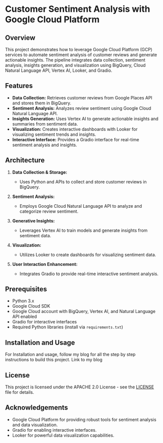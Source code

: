 # Customer Sentiment Analysis with Google Cloud Platform

## Overview

This project demonstrates how to leverage Google Cloud Platform (GCP) services to automate sentiment analysis of customer reviews and generate actionable insights. The pipeline integrates data collection, sentiment analysis, insights generation, and visualization using BigQuery, Cloud Natural Language API, Vertex AI, Looker, and Gradio.

## Features

- **Data Collection:** Retrieves customer reviews from Google Places API and stores them in BigQuery.
- **Sentiment Analysis:** Analyzes review sentiment using Google Cloud Natural Language API.
- **Insights Generation:** Uses Vertex AI to generate actionable insights and summaries from sentiment data.
- **Visualization:** Creates interactive dashboards with Looker for visualizing sentiment trends and insights.
- **Interactive Interface:** Provides a Gradio interface for real-time sentiment analysis and insights.

## Architecture

1. **Data Collection & Storage:** 
   - Uses Python and APIs to collect and store customer reviews in BigQuery.

2. **Sentiment Analysis:**
   - Employs Google Cloud Natural Language API to analyze and categorize review sentiment.

3. **Generative Insights:**
   - Leverages Vertex AI to train models and generate insights from sentiment data.

4. **Visualization:**
   - Utilizes Looker to create dashboards for visualizing sentiment data.

5. **User Interaction Enhancement:**
   - Integrates Gradio to provide real-time interactive sentiment analysis.

## Prerequisites

- Python 3.x
- Google Cloud SDK
- Google Cloud account with BigQuery, Vertex AI, and Natural Language API enabled
- Gradio for interactive interfaces
- Required Python libraries (install via `requirements.txt`)

## Installation and Usage

For Installation and usage, follow my blog for all the step by step instructions to build this project.
Link to my blog

## License

This project is licensed under the APACHE 2.0 License - see the [LICENSE](LICENSE) file for details.

## Acknowledgements

- Google Cloud Platform for providing robust tools for sentiment analysis and data visualization.
- Gradio for enabling interactive interfaces.
- Looker for powerful data visualization capabilities.

